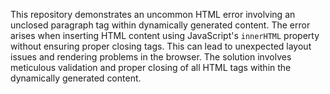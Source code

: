 This repository demonstrates an uncommon HTML error involving an unclosed paragraph tag within dynamically generated content. The error arises when inserting HTML content using JavaScript's `innerHTML` property without ensuring proper closing tags. This can lead to unexpected layout issues and rendering problems in the browser. The solution involves meticulous validation and proper closing of all HTML tags within the dynamically generated content.